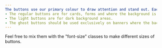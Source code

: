```yaml
---
The buttons use our primary colour to draw attention and stand out. Each button has a specific purpose:
- The regular buttons are for cards, forms and where the background is a light colour.
- The light buttons are for dark background areas.
- The ghost buttons should be used exclusively on banners where the background is an image.
---
```


Feel free to mix them with the "font-size" classes to make different sizes of buttons.
